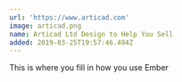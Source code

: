 ```yaml
---
url: 'https://www.articad.com'
image: articad.png
name: Articad Ltd Design to Help You Sell
added: 2019-03-25T19:57:46.494Z
---
```

This is where you fill in how you use Ember

